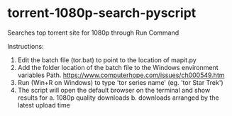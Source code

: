 # torrent-1080p-search-pyscript
Searches top torrent site for 1080p through Run Command

Instructions:
1. Edit the batch file (tor.bat) to point to the location of mapit.py
2. Add the folder location of the batch file to the Windows environment variables Path. 
    https://www.computerhope.com/issues/ch000549.htm
3. Run (Win+R on Windows) to type 'tor series name' (eg. 'tor Star Trek')
4. The script will open the default browser on the terminal and show results for
  a. 1080p quality downloads
  b. downloads arranged by the latest upload time
